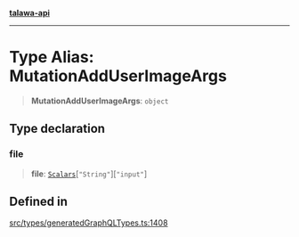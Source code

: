 [**talawa-api**](../../../README.md)

***

# Type Alias: MutationAddUserImageArgs

> **MutationAddUserImageArgs**: `object`

## Type declaration

### file

> **file**: [`Scalars`](Scalars.md)\[`"String"`\]\[`"input"`\]

## Defined in

[src/types/generatedGraphQLTypes.ts:1408](https://github.com/Suyash878/talawa-api/blob/e4413cec641a837926071678fed3c7f67234e31e/src/types/generatedGraphQLTypes.ts#L1408)
